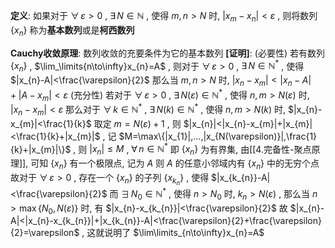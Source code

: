 
**定义**: 如果对于 $\forall\,\varepsilon>0$ , $\exists\,N\in\mathbb{N}$ , 使得 $m,n>N$ 时, $|x_{m}-x_{n}|<\varepsilon$ , 则将数列 $\{x_{n}\}$ 称为**基本数列**或是**柯西数列**

**Cauchy收敛原理**: 数列收敛的充要条件为它的基本数列
**[证明]**:
	(必要性) 若有数列 $\{x_{n}\}$ , $\lim_\limits{n\to\infty}x_{n}=A$ , 则对于 $\forall\,\varepsilon>0$ , $\exists\,N\in\mathbb{N}^{*}$ , 使得 $|x_{n}-A|<\frac{\varepsilon}{2}$
	那么当 $m,n>N$ 时, $|x_{n}-x_{m}|<|x_{n}-A|+|A-x_{m}|<\varepsilon$ 
	(充分性) 若对于 $\forall\,\varepsilon>0$ , $\exists\,N(\varepsilon)\in\mathbb{N}^{*}$ , 使得 $n,m>N(\varepsilon)$ 时, $|x_{n}-x_{m}|<\varepsilon$ 
	那么对于 $\forall\,k\in\mathbb{N}^{*}$ , $\exists\,N(k)\in\mathbb{N}^{*}$ , 使得 $n,m>N(k)$ 时, $|x_{n}-x_{m}|<\frac{1}{k}$ 
	取定 $m=N(\varepsilon)+1$ , 则 $|x_{n}|<|x_{n}-x_{m}|+|x_{m}|<\frac{1}{k}+|x_{m}|$ , 记 $M=\max\{|x_{1}|,...,|x_{N(\varepsilon)}|,\frac{1}{k}+|x_{m}|\}$ , 则 $|x_{n}|\leq M$ , $\forall\,n\in\mathbb{N}^{*}$
	即 $\{x_{n}\}$ 为有界集, 由[[4.完备性-聚点原理]], 可知 $\{x_{n}\}$ 有一个极限点, 记为 $A$
	则 $A$ 的任意小邻域内有 $\{x_{n}\}$ 中的无穷个点
	故对于 $\forall\,\varepsilon>0$ , 存在一个 $\{x_{n}\}$ 的子列 $\{x_{k_{n}}\}$ , 使得 $|x_{k_{n}}-A|<\frac{\varepsilon}{2}$
	而 $\exists\,N_{0}\in\mathbb{N}^{*}$ , 使得 $n>N_{0}$ 时, $k_{n}>N(\varepsilon)$ , 那么当 $n>\max\{N_{0},N(\varepsilon)\}$ 时, 有 $|x_{n}-x_{k_{n}}|<\frac{\varepsilon}{2}$ 
	故 $|x_{n}-A|<|x_{n}-x_{k_{n}}|+|x_{k_{n}}-A|<\frac{\varepsilon}{2}+\frac{\varepsilon}{2}=\varepsilon$ , 这就说明了 $\lim\limits_{n\to\infty}x_{n}=A$ 

